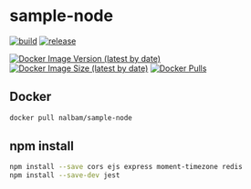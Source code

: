 # sample-node

[![build](https://img.shields.io/github/workflow/status/nalbam/sample-node/build?label=build&style=for-the-badge&logo=github)](https://github.com/nalbam/sample-node/actions/workflows/push.yaml)
[![release](https://img.shields.io/github/v/release/nalbam/sample-node?style=for-the-badge&logo=github)](https://github.com/nalbam/sample-node/releases)

<!-- [![CircleCI](https://circleci.com/gh/nalbam/sample-node.svg?style=svg)](https://circleci.com/gh/nalbam/sample-node) -->

[![Docker Image Version (latest by date)](https://img.shields.io/docker/v/nalbam/sample-node?label=Docker%20Hub&style=for-the-badge&logo=docker)](https://hub.docker.com/r/nalbam/sample-node)
[![Docker Image Size (latest by date)](https://img.shields.io/docker/image-size/nalbam/sample-node?style=for-the-badge&logo=docker)](https://hub.docker.com/r/nalbam/sample-node)
[![Docker Pulls](https://img.shields.io/docker/pulls/nalbam/sample-node?style=for-the-badge&logo=docker)](https://hub.docker.com/r/nalbam/sample-node)

<!-- [![DockerHub Badge](http://dockeri.co/image/nalbam/sample-node)](https://hub.docker.com/r/nalbam/sample-node/) -->

## Docker

```bash
docker pull nalbam/sample-node
```

## npm install

```bash
npm install --save cors ejs express moment-timezone redis
npm install --save-dev jest
```
